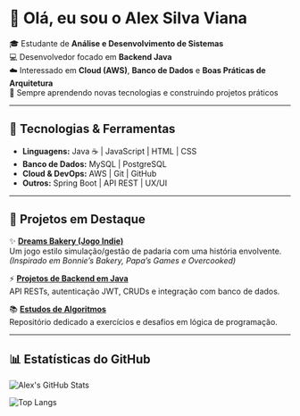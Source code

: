 # 👋 Olá, eu sou o Alex Silva Viana  

🎓 Estudante de **Análise e Desenvolvimento de Sistemas**  
💻 Desenvolvedor focado em **Backend Java**  
☁️ Interessado em **Cloud (AWS)**, **Banco de Dados** e **Boas Práticas de Arquitetura**  
🚀 Sempre aprendendo novas tecnologias e construindo projetos práticos  

---

## 🔧 Tecnologias & Ferramentas  

- **Linguagens:** Java ☕ | JavaScript | HTML | CSS  
- **Banco de Dados:** MySQL | PostgreSQL  
- **Cloud & DevOps:** AWS | Git | GitHub  
- **Outros:** Spring Boot | API REST | UX/UI  

---

## 📌 Projetos em Destaque  

✨ [**Dreams Bakery (Jogo Indie)**](#)  
Um jogo estilo simulação/gestão de padaria com uma história envolvente.  
*(Inspirado em Bonnie’s Bakery, Papa’s Games e Overcooked)*  

⚡ [**Projetos de Backend em Java**](#)  
API RESTs, autenticação JWT, CRUDs e integração com banco de dados.  

📚 [**Estudos de Algoritmos**](#)  
Repositório dedicado a exercícios e desafios em lógica de programação.  

---

## 📊 Estatísticas do GitHub  

![Alex's GitHub Stats](https://github-readme-stats.vercel.app/api?username=alexviana&show_icons=true&theme=tokyonight)  

![Top Langs](https://github-readme-stats.vercel.app/api/top-langs/?username=alexviana&layout=compact&theme=tokyonight)  

